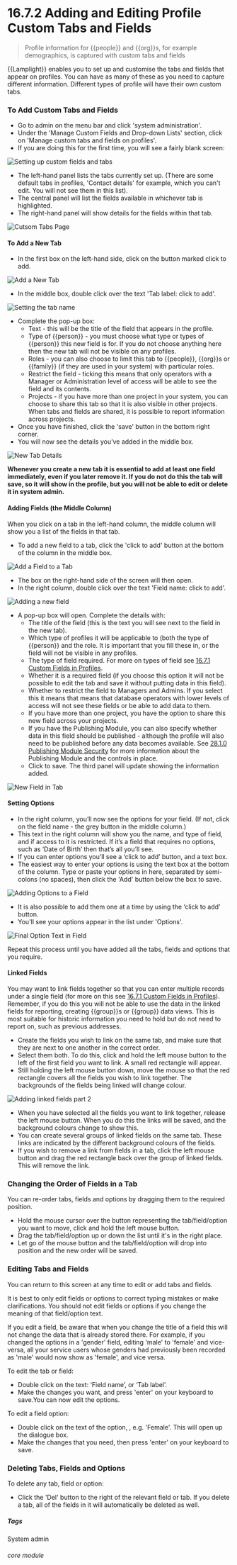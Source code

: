 # 16.7.2 Adding and Editing Profile Custom Tabs and Fields

> Profile information for {{people}} and {{org}}s, for example demographics, is captured with custom tabs and fields



{{Lamplight}} enables you to set up and customise the tabs and fields that appear on profiles. You can have as many of these as you need to capture different information. Different types of profile will have their own custom tabs. 

### To Add Custom Tabs and Fields

- Go to admin on the menu bar and click 'system administration'.
- Under the 'Manage Custom Fields and Drop-down Lists' section, click on 'Manage custom tabs and fields on profiles'.
- If you are doing this for the first time, you will see a fairly blank screen:

![Setting up custom fields and tabs](146a.png)

- The left-hand panel lists the tabs currently set up. (There are some default tabs in profiles, 'Contact details' for example, which you can't edit. You will not see them in this list).
- The central panel will list the fields available in whichever tab is highlighted. 
- The right-hand panel will show details for the fields within that tab.

![Cutsom Tabs Page](16.7.2a.png)

#### To Add a New Tab
   
- In the first box on the left-hand side, click on the button marked click to add.

![Add a New Tab](16.7.2b.png)
   
- In the middle box, double click over the text 'Tab label: click to add'.

![Setting the tab name](16.7.2c.png)

- Complete the pop-up box:
   - Text - this will be the title of the field that appears in the profile.
   - Type of {{person}} - you must choose what type or types of {{person}} this new field is for. If you do not choose anything here then the new tab will not be visible on any profiles.
   - Roles - you can also choose to limit this tab to {{people}}, {{org}}s or {{family}} (if they are used in your system) with particular roles.
   - Restrict the field - ticking this means that only operators with a Manager or Administration level of access will be able to see the field and its contents.
   - Projects - if you have more than one project in your system, you can choose to share this tab so that it is also visible in other projects. When tabs and fields are shared, it is possible to report information across projects.
- Once you have finished, click the 'save' button in the bottom right corner. 
- You will now see the details you’ve added in the middle box.

![New Tab Details](16.7.2d.png)

**Whenever you create a new tab it is essential to add at least one field immediately, even if you later remove it. If you do not do this the tab will save, so it will show in the profile, but you will not be able to edit or delete it in system admin.**

 #### Adding Fields (the Middle Column)
   
When you click on a tab in the left-hand column, the middle column will show you a list of the fields in that tab.
      
- To add a new field to a tab, click the 'click to add' button at the bottom of the column in the middle box. 

![Add a Field to a Tab](16.7.2e.png)

- The box on the right-hand side of the screen will then open.
- In the right column, double click over the text 'Field name: click to add'.

![Adding a new field](16.7.2f.png)

- A pop-up box will open. Complete the details with:
   - The title of the field (this is the text you will see next to the field in the new tab).
   - Which type of profiles it will be applicable to (both the type of {{person}} and the role. It is important that you fill these in, or the field will not be visible in any profiles.
   - The type of field required. For more on types of field see [16.7.1 Custom Fields in Profiles](/help/index/p/16.7.1).
   - Whether it is a required field (if you choose this option it will not be possible to edit the tab and save it without putting data in this field).
   - Whether to restrict the field to Managers and Admins. If you select this it means that  means that database operators with lower levels of access will not see these fields or be able to add data to them.
   - If you have more than one project, you have the option to share this new field across your projects.
   - If you have the Publishing Module, you can also specify whether data in this field should be published - although the profile will also need to be published before any data becomes available. See [28.1.0  Publishing Module Security](/help/index/p/28.1.0) for more information about the Publishing Module and the controls in place.
   - Click to save. The third panel will update showing the information added. 
  
 ![New Field in Tab](16.7.2g.png) 
   
#### Setting Options
   
- In the right column, you’ll now see the options for your field.  (If not, click on the field name - the grey button in the middle column.)
- This text in the right column will show you the name, and type of field, and if access to it is restricted.  If it’s a field that requires no options, such as ‘Date of Birth’ then that’s all you’ll see.  
- If you can enter options you’ll see a ‘click to add’ button, and a text box.
- The easiest way to enter your options is using the text box at the bottom of the column. Type or paste your options in here, separated by semi-colons (no spaces), then click the 'Add' button below the box to save. 

![Adding Options to a Field](16.7.2h.png)

- It is also possible to add them one at a time by using  the ‘click to add’ button. 
- You'll see your options appear in the list under 'Options'. 

![Final Option Text in Field](16.7.2i.png)

Repeat this process until you have added all the tabs, fields and options that you require.

#### Linked Fields
You may want to link fields together so that you can enter multiple records under a single field (for more on this see [16.7.1 Custom Fields in Profiles](/help/index/p/16.7.1)). Remember, if you do this you will not be able to use the data in the linked fields for reporting, creating {{group}}s or {{group}} data views. This is most suitable for historic information you need to hold but do not need to report on, such as previous addresses.

- Create the fields you wish to link on the same tab, and make sure that they are next to one another in the correct order. 
- Select them both. To do this, click and hold the left mouse button to the left of the first field you want to link. A small red rectangle will appear. 
- Still holding the left mouse button down, move the mouse so that the red rectangle covers all the fields you wish to link together. The backgrounds of the fields being linked will change colour. 

![Adding linked fields part 2](146h.png)

- When you have selected all the fields you want to link together, release the left mouse button. When you do this the links will be saved, and the background colours change to show this.
- You can create several groups of linked fields on the same tab. These links are indicated by the different background colours of the fields.
- If you wish to remove a link from fields in a tab, click the left mouse button and drag the red rectangle back over the group of linked fields. This will remove the link.

### Changing the Order of Fields in a Tab

You can re-order tabs, fields and options by dragging them to the required position. 

- Hold the mouse cursor over the button representing the tab/field/option you want to move, click and hold the left mouse button.
- Drag the tab/field/option up or down the list until it's in the right place. 
- Let go of the mouse button and the tab/field/option will drop into position and the new order will be saved.

### Editing Tabs and Fields

You can return to this screen at any time to edit or add tabs and fields. 

It is best to only edit fields or options to correct typing mistakes or make clarifications. You should not edit fields or options if you change the meaning of that field/option text. 

If you edit a field, be aware that when you change the title of a field this will not change the data that is already stored there. For example, if you changed the options in a 'gender' field, editing 'male' to 'female' and vice-versa, all your service users whose genders had previously been recorded as 'male' would now show as 'female', and vice versa. 

To edit the tab or field:

- Double click on the text: ‘Field name’, or ‘Tab label’.  
- Make the changes you want, and press 'enter' on your keyboard to save.You can now edit the options.
 
To edit a field option:
 
- Double click on the text of the option, , e.g. 'Female'. This will open up the dialogue box.
- Make the changes that you need, then press 'enter' on your keyboard to save. 
 
 ### Deleting Tabs, Fields and Options
 
 To delete any tab, field or option:
 
 - Click the 'Del' button to the right of the relevant field or tab. If you delete a tab, all of the fields in it will automatically be deleted as well. 


##### Tags
System admin

###### core module

